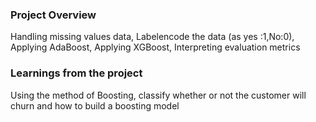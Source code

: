 ### Project Overview

 Handling missing values data, Labelencode the data (as yes :1,No:0), Applying AdaBoost, Applying XGBoost, Interpreting evaluation metrics


### Learnings from the project

 Using the method of Boosting, classify whether or not the customer will churn and how to build a boosting model


